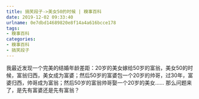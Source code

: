 ```yaml
---
title: 搞笑段子->美女50的时候 | 糗事百科
date: 2019-12-02 09:33:40
urlname: 0e7dbd14689820e8f14a4a616bcce178
tags: 
- 糗事百科
categories:
- 糗事百科
- 搞笑段子
---
```

我最近发现一个完美的结婚年龄差距：20岁的美女嫁给50岁的富翁，美女50的时候，富翁归西，美女成为富婆；然后50岁的富婆包一个20岁的帅哥，过30年，富婆归西，帅哥成为富翁；然后50岁的富翁帅哥娶一个20岁的美女…… 那么问题来了，是先有富婆还是先有富翁？


